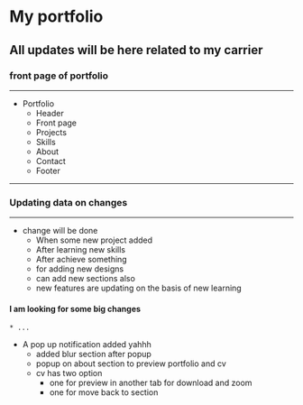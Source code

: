 # My portfolio
## All updates will be here related to my carrier

### front page of portfolio
-----
* Portfolio
    * Header
    * Front page
    * Projects
    * Skills
    * About
    * Contact
    * Footer

-----
### Updating data on changes
-----
* change will be done
    * When some new project added
    * After learning new skills
    * After achieve something
    * for adding new designs
    * can add new sections also
    * new features are updating on the basis of new learning

#### I am looking for some big changes
    * ...

* A pop up notification added yahhh
    * added blur section after popup 
    * popup on about section to preview portfolio and cv
    * cv has two option 
        * one for preview in another tab for download and zoom
        * one for move back to section
    

